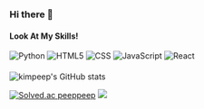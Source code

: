 ### Hi there 👋


#### Look At My Skills!
![Python](https://img.shields.io/badge/Python-3766AB?style=flat-square&logo=Python&logoColor=white)
![HTML5](https://img.shields.io/badge/HTML5-E34F26?style=flat-square&logo=HTML5&logoColor=white)
![CSS](https://img.shields.io/badge/CSS3-1572B6?style=flat-square&logo=CSS3&logoColor=white)
![JavaScript](https://img.shields.io/badge/JavaScript-F7DF1E?style=flat-square&logo=JavaScript&logoColor=white)
![React](https://img.shields.io/badge/React-61DAFB?style=flat-square&logo=React&logoColor=white)

####
![kimpeep's GitHub stats](https://github-readme-stats.vercel.app/api?username=kimpeep&show_icons=true&theme=radical)

[![Solved.ac
peeppeep](http://mazassumnida.wtf/api/generate_badge?boj={handle})](https://solved.ac/{handle})
<img src="https://img.shields.io/github/followers/kimpeep?style=social">
